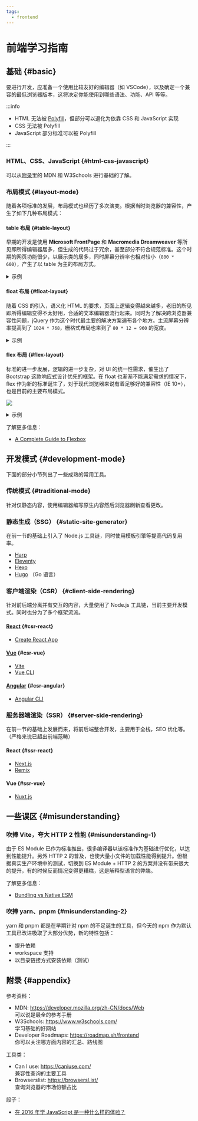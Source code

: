 ```yaml
---
tags:
  - frontend
---
```


# 前端学习指南

## 基础 {#basic}

要进行开发，应准备一个使用比较友好的编辑器（如 VSCode），以及确定一个兼容的最低浏览器版本，这将决定你能使用到哪些语法、功能、API 等等。

:::info

- HTML 无法被 [Polyfill](<https://en.wikipedia.org/wiki/Polyfill_(programming)>)，但部分可以退化为依靠 CSS 和 JavaScript 实现
- CSS 无法被 Polyfill
- JavaScript 部分标准可以被 Polyfill

:::

### HTML、CSS、JavaScript {#html-css-javascript}

可以从[附录](#appendix)里的 MDN 和 W3Schools 进行基础的了解。

### 布局模式 {#layout-mode}

随着各项标准的发展，布局模式也经历了多次演变。根据当时浏览器的兼容性，产生了如下几种布局模式：

#### table 布局 {#table-layout}

早期的开发是使用 **Microsoft FrontPage** 和 **Macromedia Dreamweaver** 等所见即所得编辑器居多，但生成的代码过于冗余，甚至部分不符合规范标准。这个时期的网页功能很少，以展示类的居多，同时屏幕分辨率也相对较小（`800 * 600`），产生了以 table 为主的布局方式。

<details>
<summary>示例</summary>

```html
<!DOCTYPE html PUBLIC "-//W3C//DTD HTML 4.01 Transitional//EN" "http://www.w3.org/TR/html4/loose.dtd">
<html>
  <head>
    <title>Title</title>
  </head>
  <body>
    <table width="780" border="0" align="center" cellspacing="0">
      <tr>
        <td colspan="2">
          <center>header</center>
        </td>
      </tr>
      <tr>
        <td width="75%">
          <font color="red" size="4">content</font>
        </td>
        <td width="25%" valign="top">side</td>
      </tr>
      <tr>
        <td colspan="2" bgcolor="#eeeeee">footer</td>
      </tr>
    </table>
  </body>
</html>
```

</details>

#### float 布局 {#float-layout}

随着 CSS 的引入，语义化 HTML 的要求，页面上逻辑变得越来越多，老旧的所见即所得编辑变得不太好用，合适的文本编辑器流行起来。同时为了解决跨浏览器兼容性问题，jQuery 作为这个时代最主要的解决方案遍布各个地方。主流屏幕分辨率提高到了 `1024 * 768`，栅格式布局也来到了 `80 * 12 = 960` 的宽度。

<details>
<summary>示例</summary>

```html
<!DOCTYPE html PUBLIC "-//W3C//DTD XHTML 1.0 Transitional//EN" "http://www.w3.org/TR/xhtml1/DTD/xhtml1-transitional.dtd">
<html xmlns="http://www.w3.org/1999/xhtml">
  <head>
    <meta http-equiv="Content-Type" content="text/html; charset=utf-8" />
    <title>Title</title>
    <style type="text/css">
      .container {
        width: 960px;
        margin: 0 auto;
      }
      .header {
        text-align: center;
      }
      .row:after {
        content: ' ';
        display: block;
        height: 0;
        clear: both;
      }
      .content {
        width: 75%;
        float: left;
        color: red;
        font-size: 1.25em;
      }
      .side {
        width: 25%;
        float: right;
      }
      .footer {
        background-color: #eee;
      }
    </style>
  </head>
  <body>
    <div class="container">
      <div class="header">header</div>
      <div class="row">
        <div class="content">content</div>
        <div class="side">side</div>
      </div>
      <div class="footer">footer</div>
    </div>
  </body>
</html>
```

</details>

#### flex 布局 {#flex-layout}

标准的进一步发展，逻辑的进一步复杂，对 UI 的统一性需求，催生出了 Bootstrap 这款响应式设计优先的框架。在 float 也渐渐不能满足需求的情况下，flex 作为新的标准诞生了，对于现代浏览器来说有着足够好的兼容性（IE 10+），也是目前的主要布局模式。

![](https://caniuse.bitsofco.de/image/flexbox.png)

<details>
<summary>示例</summary>

```html
<!DOCTYPE html>
<html>
  <head>
    <meta charset="utf-8" />
    <title>Title</title>
    <style>
      .container {
        width: 960px;
        margin: 0 auto;
      }
      .row {
        display: flex;
      }
      .content {
        flex: 1;
        color: red;
        font-size: 1.25rem;
      }
      .side {
        width: 25%;
      }
      .footer {
        background-color: #eee;
      }
    </style>
  </head>
  <body>
    <div class="container">
      <div class="header">header</div>
      <div class="row">
        <div class="content">content</div>
        <div class="side">side</div>
      </div>
      <div class="footer">footer</div>
    </div>
  </body>
</html>
```

</details>

了解更多信息：

- [A Complete Guide to Flexbox](https://css-tricks.com/snippets/css/a-guide-to-flexbox/)

## 开发模式 {#development-mode}

下面的部分小节列出了一些成熟的常用工具。

### 传统模式 {#traditional-mode}

针对仅静态内容，使用编辑器编写原生内容然后浏览器刷新查看更改。

### 静态生成（SSG） {#static-site-generator}

在前一节的基础上引入了 Node.js 工具链，同时使用模板引擎等提高代码复用率。

- [Harp](https://github.com/sintaxi/harp)
- [Eleventy](https://github.com/11ty/eleventy)
- [Hexo](https://github.com/hexojs/hexo)
- [Hugo](https://github.com/gohugoio/hugo) （Go 语言）

### 客户端渲染（CSR） {#client-side-rendering}

针对前后端分离并有交互的内容，大量使用了 Node.js 工具链，当前主要开发模式。同时也分为了多个框架流派。

#### [React](https://react.dev/) {#csr-react}

- [Create React App](https://create-react-app.dev/)

#### [Vue](https://vuejs.org/) {#csr-vue}

- [Vite](https://vitejs.dev/)
- [Vue CLI](https://cli.vuejs.org/)

#### [Angular](https://angular.io/) {#csr-angular}

- [Angular CLI](https://angular.io/guide/setup-local)

### 服务器端渲染（SSR） {#server-side-rendering}

在前一节的基础上发展而来，将前后端整合开发，主要用于全栈，SEO 优化等。（严格来说已超出前端范畴）

#### React {#ssr-react}

- [Next.js](https://nextjs.org/)
- [Remix](https://remix.run/)

#### Vue {#ssr-vue}

- [Nuxt.js](https://nuxtjs.org/)

## 一些误区 {#misunderstanding}

### 吹捧 Vite，夸大 HTTP 2 性能 {#misunderstanding-1}

由于 ES Module 已作为标准推出，很多编译器以该标准作为基础进行优化，以达到性能提升。另外 HTTP 2 的普及，也使大量小文件的加载性能得到提升。但根据真实生产环境中的测试，切换到 ES Module + HTTP 2 的方案并没有带来很大的提升，有的时候反而情况变得更糟糕，这是解释型语言的弊端。

了解更多信息：

- [Bundling vs Native ESM](https://turbo.build/pack/docs/why-turbopack#bundling-vs-native-esm)

### 吹捧 yarn、pnpm {#misunderstanding-2}

yarn 和 pnpm 都是在早期针对 npm 的不足诞生的工具，但今天的 npm 作为默认工具已改进吸取了大部分优势，新的特性包括：

- 提升依赖
- workspace 支持
- 以目录链接方式安装依赖（测试）

## 附录 {#appendix}

参考资料：

- MDN: https://developer.mozilla.org/zh-CN/docs/Web<br />
  可以说是最全的参考手册
- W3Schools: https://www.w3schools.com/<br />
  学习基础的好网站
- Developer Roadmaps: https://roadmap.sh/frontend<br />
  你可以关注哪方面内容的汇总、路线图

工具类：

- Can I use: https://caniuse.com/<br />
  兼容性查询的主要工具
- Browserslist: https://browsersl.ist/<br />
  查询浏览器的市场份额占比

段子：

- [在 2016 年学 JavaScript 是一种什么样的体验？](https://zhuanlan.zhihu.com/p/22782487)
